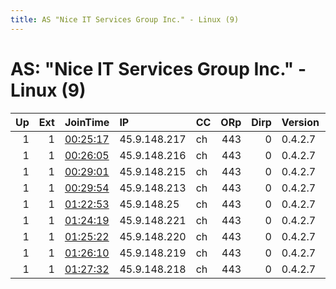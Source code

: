 ```yaml
---
title: AS "Nice IT Services Group Inc." - Linux (9)
---
```


# AS: "Nice IT Services Group Inc." - Linux (9)

|   Up |   Ext | JoinTime                                                                                            | IP           | CC   |   ORp |   Dirp | Version   | Contact                | Nickname   |   eFamMembers |
|-----:|------:|:----------------------------------------------------------------------------------------------------|:-------------|:-----|------:|-------:|:----------|:-----------------------|:-----------|--------------:|
|    1 |     1 | [00:25:17](https://metrics.torproject.org/rs.html#details/45AE6339362801A07967B3494C76EA32517393CA) | 45.9.148.217 | ch   |   443 |      0 | 0.4.2.7   | thomaspli1@hotmail.com | smell      |            49 |
|    1 |     1 | [00:26:05](https://metrics.torproject.org/rs.html#details/3024B8FA0C411E91728FFF72F78D9A9FF2B86C20) | 45.9.148.216 | ch   |   443 |      0 | 0.4.2.7   | thomaspli1@hotmail.com | smell      |            49 |
|    1 |     1 | [00:29:01](https://metrics.torproject.org/rs.html#details/FBB3ADBFBCE9BF7CA9CC3A04D3C30CD39217628E) | 45.9.148.215 | ch   |   443 |      0 | 0.4.2.7   | thomaspli1@hotmail.com | smell      |            49 |
|    1 |     1 | [00:29:54](https://metrics.torproject.org/rs.html#details/1862DD6BEAFECEF1C5442E5362869F268533CD4F) | 45.9.148.213 | ch   |   443 |      0 | 0.4.2.7   | thomaspli1@hotmail.com | smell      |            49 |
|    1 |     1 | [01:22:53](https://metrics.torproject.org/rs.html#details/DE459CB47DAB36AFBC9A54EF19EBF8D98ED6AF7E) | 45.9.148.25  | ch   |   443 |      0 | 0.4.2.7   | thomaspli1@hotmail.com | smell      |            49 |
|    1 |     1 | [01:24:19](https://metrics.torproject.org/rs.html#details/8F895DD71D6F8790F561B004422E8F313B6E6876) | 45.9.148.221 | ch   |   443 |      0 | 0.4.2.7   | thomaspli1@hotmail.com | smell      |            49 |
|    1 |     1 | [01:25:22](https://metrics.torproject.org/rs.html#details/65E1F9F20FF0E5408FB6B193185CC8692A150BA0) | 45.9.148.220 | ch   |   443 |      0 | 0.4.2.7   | thomaspli1@hotmail.com | smell      |            49 |
|    1 |     1 | [01:26:10](https://metrics.torproject.org/rs.html#details/252224F729B5DBEF322516C0D9C1F935C5238255) | 45.9.148.219 | ch   |   443 |      0 | 0.4.2.7   | thomaspli1@hotmail.com | smell      |            49 |
|    1 |     1 | [01:27:32](https://metrics.torproject.org/rs.html#details/CB438B43018B966950BB80BB3F0F55A68F4A5A9B) | 45.9.148.218 | ch   |   443 |      0 | 0.4.2.7   | thomaspli1@hotmail.com | smell      |            49 |
